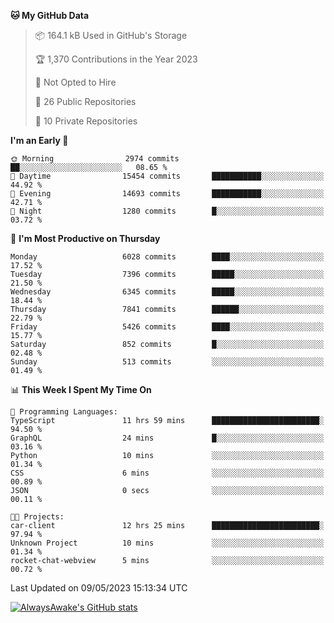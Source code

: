 <!--START_SECTION:waka-->
**🐱 My GitHub Data** 

> 📦 164.1 kB Used in GitHub's Storage 
 > 
> 🏆 1,370 Contributions in the Year 2023
 > 
> 🚫 Not Opted to Hire
 > 
> 📜 26 Public Repositories 
 > 
> 🔑 10 Private Repositories 
 > 
**I'm an Early 🐤** 

```text
🌞 Morning                2974 commits        ██░░░░░░░░░░░░░░░░░░░░░░░   08.65 % 
🌆 Daytime                15454 commits       ███████████░░░░░░░░░░░░░░   44.92 % 
🌃 Evening                14693 commits       ███████████░░░░░░░░░░░░░░   42.71 % 
🌙 Night                  1280 commits        █░░░░░░░░░░░░░░░░░░░░░░░░   03.72 % 
```
📅 **I'm Most Productive on Thursday** 

```text
Monday                   6028 commits        ████░░░░░░░░░░░░░░░░░░░░░   17.52 % 
Tuesday                  7396 commits        █████░░░░░░░░░░░░░░░░░░░░   21.50 % 
Wednesday                6345 commits        █████░░░░░░░░░░░░░░░░░░░░   18.44 % 
Thursday                 7841 commits        ██████░░░░░░░░░░░░░░░░░░░   22.79 % 
Friday                   5426 commits        ████░░░░░░░░░░░░░░░░░░░░░   15.77 % 
Saturday                 852 commits         █░░░░░░░░░░░░░░░░░░░░░░░░   02.48 % 
Sunday                   513 commits         ░░░░░░░░░░░░░░░░░░░░░░░░░   01.49 % 
```


📊 **This Week I Spent My Time On** 

```text
💬 Programming Languages: 
TypeScript               11 hrs 59 mins      ████████████████████████░   94.50 % 
GraphQL                  24 mins             █░░░░░░░░░░░░░░░░░░░░░░░░   03.16 % 
Python                   10 mins             ░░░░░░░░░░░░░░░░░░░░░░░░░   01.34 % 
CSS                      6 mins              ░░░░░░░░░░░░░░░░░░░░░░░░░   00.89 % 
JSON                     0 secs              ░░░░░░░░░░░░░░░░░░░░░░░░░   00.11 % 

🐱‍💻 Projects: 
car-client               12 hrs 25 mins      ████████████████████████░   97.94 % 
Unknown Project          10 mins             ░░░░░░░░░░░░░░░░░░░░░░░░░   01.34 % 
rocket-chat-webview      5 mins              ░░░░░░░░░░░░░░░░░░░░░░░░░   00.72 % 
```


 Last Updated on 09/05/2023 15:13:34 UTC
<!--END_SECTION:waka-->

[![AlwaysAwake's GitHub stats](https://github-readme-stats.vercel.app/api?username=AlwaysAwake&show_icons=true&theme=github_dark&count_private=true)](https://github.com/AlwaysAwake/AlwaysAwake)
